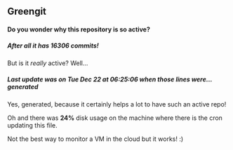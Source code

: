## Greengit

#### Do you wonder why this repository is so active?

##### After all it has 16306 commits!

But is it *really* active? Well...

##### Last update was on Tue Dec 22 at 06:25:06 when those lines were... generated

Yes, generated, because it certainly helps a lot to have such an active repo!

Oh and there was **24%** disk usage on the machine
where there is the cron updating this file.

Not the best way to monitor a VM in the cloud but it works! :)
